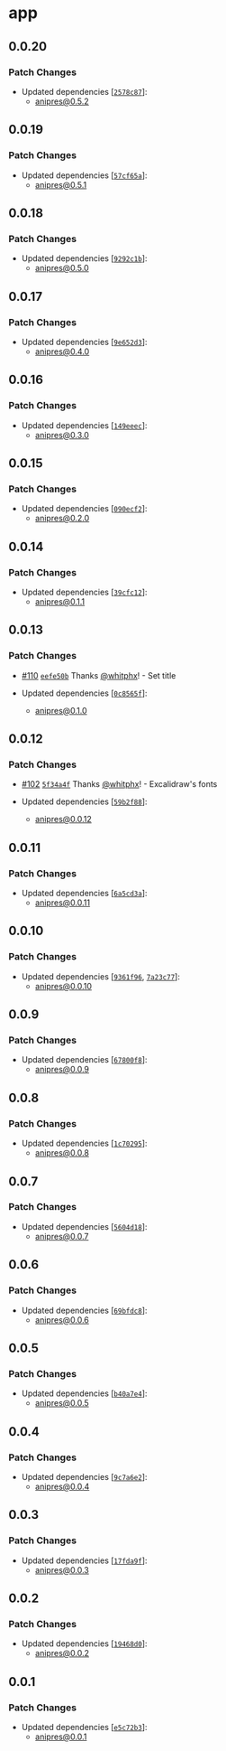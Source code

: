 # app

## 0.0.20

### Patch Changes

- Updated dependencies [[`2578c87`](https://github.com/whitphx/anipres/commit/2578c87517f7d275a65a4b9bd01376afde79edb4)]:
  - anipres@0.5.2

## 0.0.19

### Patch Changes

- Updated dependencies [[`57cf65a`](https://github.com/whitphx/anipres/commit/57cf65a6a063e5d682f27b17a873046d07cbfdb3)]:
  - anipres@0.5.1

## 0.0.18

### Patch Changes

- Updated dependencies [[`9292c1b`](https://github.com/whitphx/anipres/commit/9292c1bc4a9de8cb0acaae1bb44b59a7805758fe)]:
  - anipres@0.5.0

## 0.0.17

### Patch Changes

- Updated dependencies [[`9e652d3`](https://github.com/whitphx/anipres/commit/9e652d3978f2d0f6c4da11ceca53a67f48e772a9)]:
  - anipres@0.4.0

## 0.0.16

### Patch Changes

- Updated dependencies [[`149eeec`](https://github.com/whitphx/anipres/commit/149eeece8873bf1b228c9260b92b1bcb87f076fa)]:
  - anipres@0.3.0

## 0.0.15

### Patch Changes

- Updated dependencies [[`090ecf2`](https://github.com/whitphx/anipres/commit/090ecf21c2e66cb67b88ad32391ba0b83060aa90)]:
  - anipres@0.2.0

## 0.0.14

### Patch Changes

- Updated dependencies [[`39cfc12`](https://github.com/whitphx/anipres/commit/39cfc125c88192dfeecd8622236d0f5c0cc221e7)]:
  - anipres@0.1.1

## 0.0.13

### Patch Changes

- [#110](https://github.com/whitphx/anipres/pull/110) [`eefe50b`](https://github.com/whitphx/anipres/commit/eefe50b804dfb43c890046c5dff942ceaf91247b) Thanks [@whitphx](https://github.com/whitphx)! - Set title

- Updated dependencies [[`0c8565f`](https://github.com/whitphx/anipres/commit/0c8565fb8c9fa597c236c78c8fd7278d1dfeddf0)]:
  - anipres@0.1.0

## 0.0.12

### Patch Changes

- [#102](https://github.com/whitphx/anipres/pull/102) [`5f34a4f`](https://github.com/whitphx/anipres/commit/5f34a4f8fb6298b86633493bdc89a70f37931bb8) Thanks [@whitphx](https://github.com/whitphx)! - Excalidraw's fonts

- Updated dependencies [[`59b2f88`](https://github.com/whitphx/anipres/commit/59b2f88c87fe129ba53b2285c2b40641b01f7652)]:
  - anipres@0.0.12

## 0.0.11

### Patch Changes

- Updated dependencies [[`6a5cd3a`](https://github.com/whitphx/anipres/commit/6a5cd3a288999adbf4240f92a8aeb4d441d233ab)]:
  - anipres@0.0.11

## 0.0.10

### Patch Changes

- Updated dependencies [[`9361f96`](https://github.com/whitphx/anipres/commit/9361f9616f77924343d262d27fdf528988794187), [`7a23c77`](https://github.com/whitphx/anipres/commit/7a23c77a70556fe5e8e0632a7b7153e0cc632fa1)]:
  - anipres@0.0.10

## 0.0.9

### Patch Changes

- Updated dependencies [[`67800f8`](https://github.com/whitphx/anipres/commit/67800f8da220b9e92380007a5f328ca64377cdcf)]:
  - anipres@0.0.9

## 0.0.8

### Patch Changes

- Updated dependencies [[`1c70295`](https://github.com/whitphx/anipres/commit/1c702953f278e9cfe65d5b767df826c129cf49cb)]:
  - anipres@0.0.8

## 0.0.7

### Patch Changes

- Updated dependencies [[`5604d18`](https://github.com/whitphx/anipres/commit/5604d18fefd13fe78d07128286dc44868e8ae807)]:
  - anipres@0.0.7

## 0.0.6

### Patch Changes

- Updated dependencies [[`69bfdc8`](https://github.com/whitphx/anipres/commit/69bfdc8c54d349c07d8ccc57378637770a3c1bab)]:
  - anipres@0.0.6

## 0.0.5

### Patch Changes

- Updated dependencies [[`b40a7e4`](https://github.com/whitphx/anipres/commit/b40a7e4e243deb64628422c2bb4c3367d06e9535)]:
  - anipres@0.0.5

## 0.0.4

### Patch Changes

- Updated dependencies [[`9c7a6e2`](https://github.com/whitphx/anipres/commit/9c7a6e2ad235b7b092592dcbd6cbbbe38123f18c)]:
  - anipres@0.0.4

## 0.0.3

### Patch Changes

- Updated dependencies [[`17fda9f`](https://github.com/whitphx/anipres/commit/17fda9ffb9d2067dcb54293887011cd69a719a30)]:
  - anipres@0.0.3

## 0.0.2

### Patch Changes

- Updated dependencies [[`19468d0`](https://github.com/whitphx/anipres/commit/19468d0a4ebe60b9035be2ca84621e460f302921)]:
  - anipres@0.0.2

## 0.0.1

### Patch Changes

- Updated dependencies [[`e5c72b3`](https://github.com/whitphx/anipres/commit/e5c72b334c11248618f1329f84291d86e4787cf9)]:
  - anipres@0.0.1
